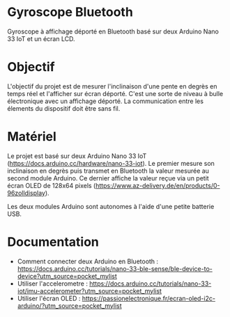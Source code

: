 # Gyroscope Bluetooth

Gyroscope à affichage déporté en Bluetooth basé sur deux Arduino Nano 33 IoT et un écran LCD.

# Objectif 

L'objectif du projet est de mesurer l'inclinaison d'une pente en degrès en temps réel et l'afficher sur écran déporté.
C'est une sorte de niveau à bulle électronique avec un affichage déporté.
La communication entre les élements du dispositif doit être sans fil.

# Matériel

Le projet est basé sur deux Arduino Nano 33 IoT (https://docs.arduino.cc/hardware/nano-33-iot).
Le premier mesure son inclinaison en degrès puis transmet en Bluetooth la valeur mesurée au second module Arduino. Ce dernier affiche la valeur reçue via un petit écran OLED de 128x64 pixels (https://www.az-delivery.de/en/products/0-96zolldisplay).

Les deux modules Arduino sont autonomes à l'aide d'une petite batterie USB.

# Documentation

* Comment connecter deux Arduino en Bluetooth : https://docs.arduino.cc/tutorials/nano-33-ble-sense/ble-device-to-device?utm_source=pocket_mylist
* Utiliser l'accelerometre : https://docs.arduino.cc/tutorials/nano-33-iot/imu-accelerometer?utm_source=pocket_mylist
* Utiliser l'écran OLED : https://passionelectronique.fr/ecran-oled-i2c-arduino/?utm_source=pocket_mylist